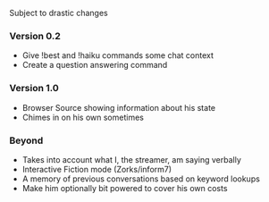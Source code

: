 Subject to drastic changes

### Version 0.2
- Give !best and !haiku commands some chat context
- Create a question answering command

### Version 1.0
- Browser Source showing information about his state
- Chimes in on his own sometimes

### Beyond
- Takes into account what I, the streamer, am saying verbally
- Interactive Fiction mode (Zorks/inform7)
- A memory of previous conversations based on keyword lookups
- Make him optionally bit powered to cover his own costs
